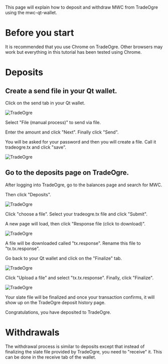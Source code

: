 This page will explain how to deposit and withdraw MWC from TradeOgre using the mwc-qt-wallet.

# Before you start

It is recommended that you use Chrome on TradeOgre. Other browsers may work but everything in this tutorial has been tested using Chrome.

# Deposits

## Create a send file in your Qt wallet.

Click on the send tab in your Qt wallet.

![TradeOgre](https://raw.githubusercontent.com/mwcproject/mwc-qt-wallet/master/DOC/trade_ogre_9.png)

Select "File (manual process)" to send via file.

Enter the amount and click "Next". Finally click "Send".

You will be asked for your password and then you will create a file. Call it tradeogre.tx and click "save".

![TradeOgre](https://raw.githubusercontent.com/mwcproject/mwc-qt-wallet/master/DOC/trade_ogre_1.png)

## Go to the deposits page on TradeOgre.

After logging into TradeOgre, go to the balances page and search for MWC.

Then click "Deposits".

![TradeOgre](https://raw.githubusercontent.com/mwcproject/mwc-qt-wallet/master/DOC/trade_ogre_8.png)

Click "choose a file". Select your tradeogre.tx file and click "Submit".

A new page will load, then click "Response file (click to download)".

![TradeOgre](https://raw.githubusercontent.com/mwcproject/mwc-qt-wallet/master/DOC/trade_ogre_4.png)

A file will be downloaded called "tx.response". Rename this file to "tx.tx.response".

Go back to your Qt wallet and click on the "Finalize" tab.

![TradeOgre](https://raw.githubusercontent.com/mwcproject/mwc-qt-wallet/master/DOC/trade_ogre_2.png)

Click "Upload a file" and select "tx.tx.response". Finally, click "Finalize".

![TradeOgre](https://raw.githubusercontent.com/mwcproject/mwc-qt-wallet/master/DOC/trade_ogre_1.png)


Your slate file will be finalized and once your transaction confirms, it will show up on the TradeOgre deposit history page.

Congratulations, you have deposited to TradeOgre.

# Withdrawals

The withdrawal process is similar to deposits except that instead of finalizing the slate file provided by TradeOgre, you need to "receive" it. This can be done in the receive tab of the wallet.
